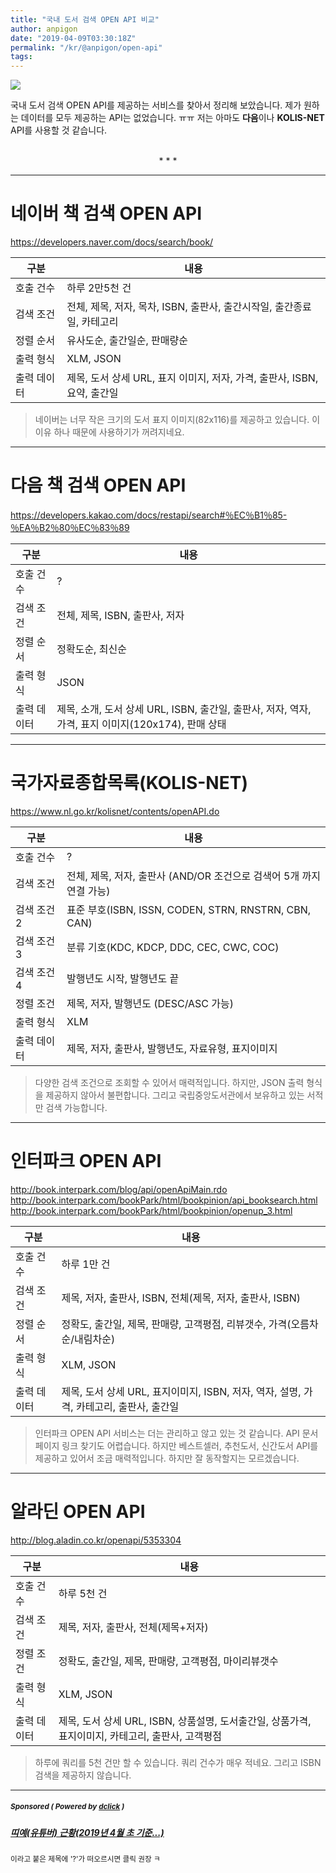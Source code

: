 ```yaml
---
title: "국내 도서 검색 OPEN API 비교"
author: anpigon
date: "2019-04-09T03:30:18Z"
permalink: "/kr/@anpigon/open-api"
tags:
---
```

![](https://files.steempeak.com/file/steempeak/anpigon/K0JdopgC-E18480E185AEE186A8E18482E185A220E1848EE185A2E186A820E18480E185A5E186B7E18489E185A2E186A820OPEN20API20E18487E185B5E18480E185AD.png)


국내 도서 검색 OPEN API를 제공하는 서비스를 찾아서 정리해 보았습니다. 
제가 원하는 데이터를 모두 제공하는 API는 없었습니다. ㅠㅠ
저는 아마도 **다음**이나 **KOLIS-NET** API를 사용할 것 같습니다.

<center><br>* * *</br></center>

___

# 네이버 책 검색 OPEN API


https://developers.naver.com/docs/search/book/

|구분|내용|
|-|-|
|호출 건수|하루 2만5천 건|
|검색 조건|전체, 제목, 저자, 목차, ISBN, 출판사, 출간시작일, 출간종료일, 카테고리|
|정렬 순서|유사도순, 출간일순, 판매량순|
|출력 형식|XLM, JSON|
|출력 데이터|제목, 도서 상세 URL, 표지 이미지, 저자, 가격, 출판사, ISBN, 요약, 출간일|

> 네이버는 너무 작은 크기의 도서 표지 이미지(82x116)를 제공하고 있습니다.
이 이유 하나 때문에 사용하기가 꺼려지네요.

___

# 다음 책 검색 OPEN API

https://developers.kakao.com/docs/restapi/search#％EC％B1％85-％EA％B2％80％EC％83％89

|구분|내용|
|-|-|
|호출 건수|?|
|검색 조건|전체, 제목, ISBN, 출판사, 저자|
|정렬 순서|정확도순, 최신순|
|출력 형식|JSON|
|출력 데이터|제목, 소개, 도서 상세 URL, ISBN, 출간일, 출판사, 저자, 역자, 가격, 표지 이미지(120x174), 판매 상태|
___

# 국가자료종합목록(KOLIS-NET)

https://www.nl.go.kr/kolisnet/contents/openAPI.do

|구분|내용|
|-|-|
|호출 건수|?|
|검색 조건|전체, 제목, 저자, 출판사 (AND/OR 조건으로 검색어 5개 까지 연결 가능)|
|검색 조건2|표준 부호(ISBN, ISSN, CODEN, STRN, RNSTRN, CBN, CAN)|
|검색 조건3|분류 기호(KDC, KDCP, DDC, CEC, CWC, COC)|
|검색 조건4|발행년도 시작, 발행년도 끝|
|정렬 조건|제목, 저자, 발행년도 (DESC/ASC 가능)|
|출력 형식|XLM|
|출력 데이터|제목, 저자, 출판사, 발행년도, 자료유형, 표지이미지|

> 다양한 검색 조건으로 조회할 수 있어서 매력적입니다. 하지만, JSON 출력 형식을 제공하지 않아서 불편합니다. 그리고 국립중앙도서관에서 보유하고 있는 서적만 검색 가능합니다.
___

# 인터파크 OPEN API

http://book.interpark.com/blog/api/openApiMain.rdo
http://book.interpark.com/bookPark/html/bookpinion/api_booksearch.html
http://book.interpark.com/bookPark/html/bookpinion/openup_3.html

|구분|내용|
|-|-|
|호출 건수|하루 1만 건|
|검색 조건|제목, 저자, 출판사, ISBN, 전체(제목, 저자, 출판사, ISBN)|
|정렬 순서|정확도, 출간일, 제목, 판매량, 고객평점, 리뷰갯수, 가격(오름차순/내림차순)|
|출력 형식|XLM, JSON|
|출력 데이터| 제목, 도서 상세 URL, 표지이미지, ISBN, 저자, 역자, 설명, 가격, 카테고리, 출판사, 출간일|

> 인터파크 OPEN API 서비스는 더는 관리하고 않고 있는 것 같습니다. API 문서 페이지 링크 찾기도 어렵습니다. 
하지만 베스트셀러, 추천도서, 신간도서 API를 제공하고 있어서 조금 매력적입니다. 하지만 잘 동작할지는 모르겠습니다.
___

# 알라딘 OPEN API

http://blog.aladin.co.kr/openapi/5353304

|구분|내용|
|-|-|
|호출 건수|하루 5천 건|
|검색 조건|제목, 저자, 출판사, 전체(제목+저자)|
|정렬 조건|정확도, 출간일, 제목, 판매량, 고객평점, 마이리뷰갯수|
|출력 형식|XLM, JSON|
|출력 데이터|제목, 도서 상세 URL, ISBN, 상품설명, 도서출간일, 상품가격, 표지이미지, 카테고리, 출판사, 고객평점|

> 하루에 쿼리를 5천 건만 할 수 있습니다. 쿼리 건수가 매우 적네요. 그리고 ISBN 검색을 제공하지 않습니다.

---

#####  <sub> **Sponsored ( Powered by [dclick](https://www.dclick.io) )** </sub>
##### [띠예(유튜버) 근황(2019년 4월 초 기준...)](https://api.dclick.io/v1/c?x=eyJhbGciOiJIUzI1NiIsInR5cCI6IkpXVCJ9.eyJjIjoiYW5waWdvbiIsInMiOiJvcGVuLWFwaSIsImEiOlsidC0xNzY5Il0sInVybCI6Imh0dHBzOi8vc3RlZW1pdC5jb20va3IvQHNpbmRvamEvMjAxOS00IiwiaWF0IjoxNTU0NzgxMDMzLCJleHAiOjE4NzAxNDEwMzN9.RSbu791NvLhmbnzJDTMSwk_Bc6htC6yoz2MK1QpdMsk)
<sup>이라고 붙은 제목에 '?'가 떠오르시면 클릭 권장 ㅋ</sup>
